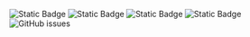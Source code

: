 ![Static Badge](https://img.shields.io/badge/blacklists-60-000000) ![Static Badge](https://img.shields.io/badge/blacklisted-2986398-cc0000) ![Static Badge](https://img.shields.io/badge/whitelisted-2244-00CC00) ![Static Badge](https://img.shields.io/badge/streaming_blacklist-28107-000000) ![GitHub issues](https://img.shields.io/github/issues/fabriziosalmi/blacklists)

